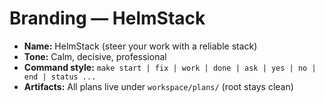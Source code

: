 # Branding — HelmStack

- **Name:** HelmStack (steer your work with a reliable stack)
- **Tone:** Calm, decisive, professional
- **Command style:** `make start | fix | work | done | ask | yes | no | end | status ...`
- **Artifacts:** All plans live under `workspace/plans/` (root stays clean)